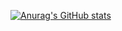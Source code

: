 [![Anurag's GitHub stats](https://github-readme-stats.vercel.app/api?username=jimmy5678998)](https://github.com/anuraghazra/github-readme-stats)
